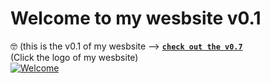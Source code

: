 # Welcome to my wesbsite v0.1
🤓 (this is the v0.1 of my wesbsite --> [**`check out the v0.7`**](https://github.com/giocoliere/wesbsite-v0.7) <br>
(Click the logo of my wesbsite) <br>
[![Welcome](https://gioco.is-a.dev/assets/img/logo.png)](https://gioco.is-a.dev)
